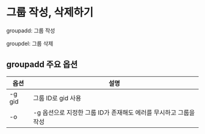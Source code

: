 # 그룹 작성, 삭제하기
groupadd: 그룹 작성

groupdel: 그룹 삭제

## groupadd 주요 옵션
| 옵션 | 설명 |
|---|---|
| -g gid | 그룹 ID로 gid 사용 |
| -o | -g 옵션으로 지정한 그룹 ID가 존재해도 에러를 무시하고 그룹을 작성 |


